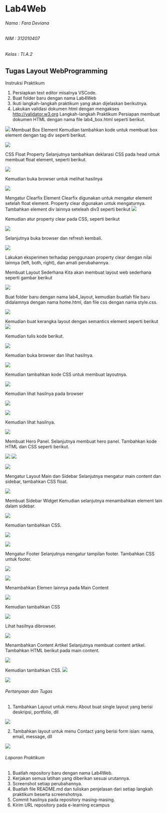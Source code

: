 # Lab4Web

###### Nama : Fara Deviana
###### NIM : 312010407
###### Kelas : TI.A.2

## Tugas Layout WebProgramming

Instruksi Praktikum
1. Persiapkan text editor misalnya VSCode.
2. Buat folder baru dengan nama Lab4Web
3. Ikuti langkah-langkah praktikum yang akan dijelaskan berikutnya.
4. Lakukan validasi dokumen html dengan mengakses http://validator.w3.org
Langkah-langkah Praktikum
Persiapan membuat dokumen HTML dengan nama file lab4_box.html seperti berikut.

![](images/one%201.png)
Membuat Box Element
Kemudian tambahkan kode untuk membuat box element dengan tag div seperti berikut.

![](images/two%202.png)

CSS Float Property
Selanjutnya tambahkan deklarasi CSS pada head untuk membuat float element, seperti berikut.

![](images/three%203.png)

Kemudian buka browser untuk melihat hasilnya

![](images/1%20one.jpg)

Mengatur Clearfix Element
Clearfix digunakan untuk mengatur element setelah float element. Property clear digunakan untuk 
mengaturnya.
Tambahkan element div lainnya seteleah div3 seperti berikut
![](images/four%204.png)

Kemudian atur property clear pada CSS, seperti berikut

![](images/five%205.png)

Selanjutnya buka browser dan refresh kembali.

![](images/2%20second.jpg)

Lakukan eksperimen terhadap penggunaan property clear dengan nilai lainnya (left, both, right), 
dan amati perubahannya. 

Membuat Layout Sederhana
Kita akan membuat layout web sederhana seperti gambar berikut

![](images/layout%201.png)

Buat folder baru dengan nama lab4_layout, kemudian buatlah file baru didalamnya dengan nama 
home.html, dan file css dengan nama style.css.

![](images/six%206.png)

Kemudian buat kerangka layout dengan semantics element seperti berikut
![](images/layout%202.png)

Kemudian tulis kode berikut.

![](images/seven%207.png)

Kemudian buka browser dan lihat hasilnya.

![](images/3%20third.jpg)

Kemudian tambahkan kode CSS untuk membuat layoutnya.

![](images/eight%208.png)


Kemudian lihat hasilnya pada browser

![](images/4%20four.jpg)

![](images/nine%209.png)

Kemudian lihat hasilnya.

![](images/5%20five.jpg)

Membuat Hero Panel.
Selanjutnya membuat hero panel. Tambahkan kode HTML dan CSS seperti berikut.

![](images/ten%2010.png)
![](images/eleven%2011.png)

![](images/6%20six.jpg)

Mengatur Layout Main dan Sidebar
Selanjutnya mengatur main content dan sidebar, tambahkan CSS float.

![](images/twelve%2012.png)

Membuat Sidebar Widget
Kemudian selanjutnya menambahkan element lain dalam sidebar. 

![](images/thirteen%2013.png)

Kemudian tambahkan CSS.

![](images/fourteen%2014.png)

![](images/7%20seven.jpg)

Mengatur Footer
Selanjutnya mengatur tampilan footer. Tambahkan CSS untuk footer.

![](images/fifteen%2015.png)

![](images/8%20eight.jpg)

Menambahkan Elemen lainnya pada Main Content

![](images/sixteen%2016.png)

Kemudian tambahkan CSS

![](images/seventeen%2017.png)

Lihat hasilnya dibrowser.

![](images/9%20nine.jpg)

Menambahkan Content Artikel
Selanjutnya membuat content artikel. Tambahkan HTML berikut pada main content.

![](images/eighteen%2018.png)

Kemudian tambahkan CSS.
![](images/nineteen%2019.png)

![](images/10%20ten.jpg)

###### Pertanyaan dan Tugas
1. Tambahkan Layout untuk menu About
buat single layout yang berisi deskripsi, portfolio, dll

![](images/soal%201.jpg)

2. Tambahkan layout untuk menu Contact
yang berisi form isian: nama, email, message, dll

![](images/soal%202.jpg)

###### Laporan Praktikum

1. Buatlah repository baru dengan nama Lab4Web.
2. Kerjakan semua latihan yang diberikan sesuai urutannya.
3. Screenshot setiap perubahannya.
4. Buatlah file README.md dan tuliskan penjelasan dari setiap langkah praktikum beserta 
screenshotnya.
5. Commit hasilnya pada repository masing-masing.
6. Kirim URL repository pada e-learning ecampus
